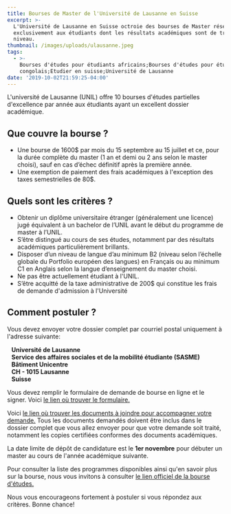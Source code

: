 ```yaml
---
title: Bourses de Master de l'Université de Lausanne en Suisse
excerpt: >-
  L'Université de Lausanne en Suisse octroie des bourses de Master réservées
  exclusivement aux étudiants dont les résultats académiques sont de très haut
  niveau.
thumbnail: /images/uploads/ulausanne.jpeg
tags:
  - >-
    Bourses d'études pour étudiants africains;Bourses d'études pour étudiants
    congolais;Etudier en suisse;Université de Lausanne
date: '2019-10-02T21:59:25-04:00'
---
```

L'université de Lausanne (UNIL) offre 10 bourses d'études partielles d'excellence par année aux étudiants ayant un excellent dossier académique.

## Que couvre la bourse ?

* Une bourse de 1600$ par mois du 15 septembre au 15 juillet et ce, pour la durée complète du master (1 an et demi ou 2 ans selon le master choisi), sauf en cas d’échec définitif après la première année.
* Une exemption de paiement des frais académiques à l'exception des taxes semestrielles de 80$.

## Quels sont les critères ?

* Obtenir un diplôme universitaire étranger (généralement une licence) jugé équivalent à un bachelor de l’UNIL avant le début du programme de master à l’UNIL.
* S’être distingué au cours de ses études, notamment par des résultats académiques particulièrement brillants.
* Disposer d’un niveau de langue d’au minimum B2 (niveau selon l’échelle globale du Portfolio européen des langues) en Français ou au minimum C1 en Anglais selon la langue d’enseignement du master choisi.
* Ne pas être actuellement étudiant à l'UNIL.
* S’être acquitté de la taxe administrative de 200$ qui constitue les frais de demande d'admission à l'Université

## Comment postuler ?

Vous devez envoyer votre dossier complet par courriel postal uniquement à l'adresse suivante:

<p style="margin-left: 10px;">
<strong>Université de Lausanne</strong><br>
<strong>Service des affaires sociales et de la mobilité étudiante (SASME)</strong><br>
<strong>Bâtiment Unicentre</strong><br>
<strong>CH - 1015 Lausanne</strong><br>
<strong>Suisse</strong>
</p>

Vous devez remplir le formulaire de demande de bourse en ligne et le signer. Voici <a href="https://www.unil.ch/international/files/live/sites/international/files/-New_Website/Etudiants%20internationaux/Etudiants%20internationaux%20r%c3%a9guliers/Formulaire_candidature_boursesmaster.pdf" target="_blank" rel="noreferrer noopener">le lien où trouver le formulaire.</a>

Voici <a href="https://www.unil.ch/international/files/live/sites/international/files/-New_Website/Etudiants%20internationaux/Etudiants%20internationaux%20r%c3%a9guliers/Liste_des_documents_2018-9.pdf" target="_blank" rel="noreferrer noopener">le lien où trouver les documents à joindre pour accompagner votre demande.</a> Tous les documents demandés doivent être inclus dans le dossier complet que vous allez envoyer pour que votre demande soit traité, notamment les copies certifiées conformes des documents académiques.

La date limite de dépôt de candidature est le **1er novembre** pour débuter un master au cours de l'année académique suivante.

Pour consulter la liste des programmes disponibles ainsi qu'en savoir plus sur la bourse, nous vous invitons à consulter <a href="https://www.unil.ch/international/boursesdemasterunil" target="_blank" rel="noreferrer noopener">le lien officiel de la bourse d'études.</a>

Nous vous encourageons fortement à postuler si vous répondez aux critères. Bonne chance!
